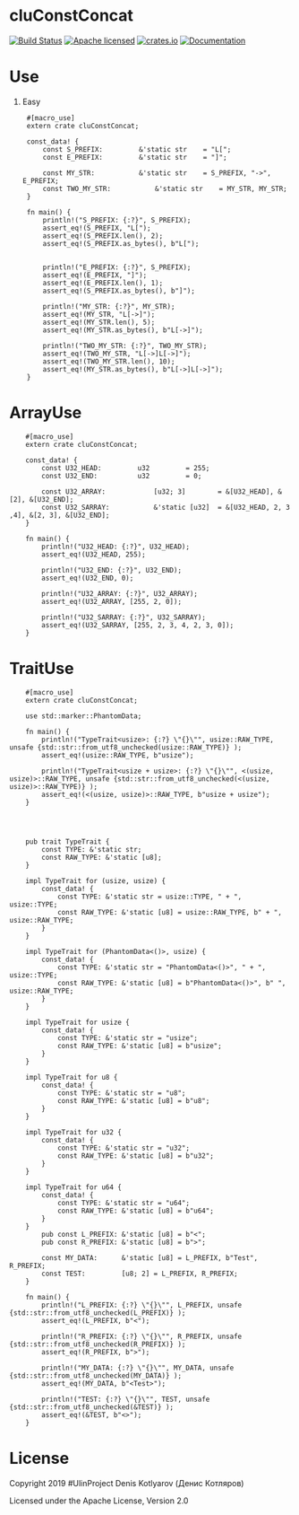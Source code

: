 # cluConstConcat
[![Build Status](https://travis-ci.org/clucompany/cluConstConcat.svg?branch=master)](https://travis-ci.org/clucompany/cluConstConcat)
[![Apache licensed](https://img.shields.io/badge/license-Apache%202.0-blue.svg)](./LICENSE)
[![crates.io](http://meritbadge.herokuapp.com/cluConstConcat)](https://crates.io/crates/cluConstConcat)
[![Documentation](https://docs.rs/cluConstConcat/badge.svg)](https://docs.rs/cluConstConcat)

# Use

1. Easy

		#[macro_use]
		extern crate cluConstConcat;

		const_data! {
			const S_PREFIX:			&'static str	= "L[";
			const E_PREFIX:			&'static str 	= "]";
			
			const MY_STR:			&'static str	= S_PREFIX, "->", E_PREFIX;
			const TWO_MY_STR:			&'static str	= MY_STR, MY_STR;
		}

		fn main() {
			println!("S_PREFIX: {:?}", S_PREFIX);
			assert_eq!(S_PREFIX, "L[");
			assert_eq!(S_PREFIX.len(), 2);
			assert_eq!(S_PREFIX.as_bytes(), b"L[");
			
			
			println!("E_PREFIX: {:?}", S_PREFIX);
			assert_eq!(E_PREFIX, "]");
			assert_eq!(E_PREFIX.len(), 1);
			assert_eq!(S_PREFIX.as_bytes(), b"]");
			
			println!("MY_STR: {:?}", MY_STR);
			assert_eq!(MY_STR, "L[->]");
			assert_eq!(MY_STR.len(), 5);
			assert_eq!(MY_STR.as_bytes(), b"L[->]");
			
			println!("TWO_MY_STR: {:?}", TWO_MY_STR);
			assert_eq!(TWO_MY_STR, "L[->]L[->]");
			assert_eq!(TWO_MY_STR.len(), 10);
			assert_eq!(MY_STR.as_bytes(), b"L[->]L[->]");
		}

# ArrayUse


		#[macro_use]
		extern crate cluConstConcat;

		const_data! {
			const U32_HEAD:			u32			= 255;
			const U32_END:			u32			= 0;
			
			const U32_ARRAY:			[u32; 3]		= &[U32_HEAD], &[2], &[U32_END];
			const U32_SARRAY:			&'static [u32]	= &[U32_HEAD, 2, 3 ,4], &[2, 3], &[U32_END];
		}

		fn main() {
			println!("U32_HEAD: {:?}", U32_HEAD);
			assert_eq!(U32_HEAD, 255);
			
			println!("U32_END: {:?}", U32_END);
			assert_eq!(U32_END, 0);
			
			println!("U32_ARRAY: {:?}", U32_ARRAY);
			assert_eq!(U32_ARRAY, [255, 2, 0]);
			
			println!("U32_SARRAY: {:?}", U32_SARRAY);
			assert_eq!(U32_SARRAY, [255, 2, 3, 4, 2, 3, 0]);
		}

# TraitUse

		#[macro_use]
		extern crate cluConstConcat;

		use std::marker::PhantomData;

		fn main() {
			println!("TypeTrait<usize>: {:?} \"{}\"", usize::RAW_TYPE, unsafe {std::str::from_utf8_unchecked(usize::RAW_TYPE)} );
			assert_eq!(usize::RAW_TYPE, b"usize");
			
			println!("TypeTrait<usize + usize>: {:?} \"{}\"", <(usize, usize)>::RAW_TYPE, unsafe {std::str::from_utf8_unchecked(<(usize, usize)>::RAW_TYPE)} );
			assert_eq!(<(usize, usize)>::RAW_TYPE, b"usize + usize");
		}




		pub trait TypeTrait {
			const TYPE: &'static str;
			const RAW_TYPE: &'static [u8];
		}

		impl TypeTrait for (usize, usize) {
			const_data! {
				const TYPE: &'static str = usize::TYPE, " + ", usize::TYPE;
				const RAW_TYPE: &'static [u8] = usize::RAW_TYPE, b" + ", usize::RAW_TYPE;
			}
		}

		impl TypeTrait for (PhantomData<()>, usize) {
			const_data! {
				const TYPE: &'static str = "PhantomData<()>", " + ", usize::TYPE;
				const RAW_TYPE: &'static [u8] = b"PhantomData<()>", b" ", usize::RAW_TYPE;
			}
		}

		impl TypeTrait for usize {
			const_data! {
				const TYPE: &'static str = "usize";
				const RAW_TYPE: &'static [u8] = b"usize";
			}
		}

		impl TypeTrait for u8 {
			const_data! {
				const TYPE: &'static str = "u8";
				const RAW_TYPE: &'static [u8] = b"u8";
			}
		}

		impl TypeTrait for u32 {
			const_data! {
				const TYPE: &'static str = "u32";
				const RAW_TYPE: &'static [u8] = b"u32";
			}
		}

		impl TypeTrait for u64 {
			const_data! {
				const TYPE: &'static str = "u64";
				const RAW_TYPE: &'static [u8] = b"u64";
			}
		}
			pub const L_PREFIX:	&'static [u8] = b"<";
			pub const R_PREFIX:	&'static [u8] = b">";

			const MY_DATA:		&'static [u8] = L_PREFIX, b"Test", R_PREFIX;
			const TEST:			[u8; 2] = L_PREFIX, R_PREFIX;
		}

		fn main() {
			println!("L_PREFIX: {:?} \"{}\"", L_PREFIX, unsafe {std::str::from_utf8_unchecked(L_PREFIX)} );
			assert_eq!(L_PREFIX, b"<");

			println!("R_PREFIX: {:?} \"{}\"", R_PREFIX, unsafe {std::str::from_utf8_unchecked(R_PREFIX)} );
			assert_eq!(R_PREFIX, b">");

			println!("MY_DATA: {:?} \"{}\"", MY_DATA, unsafe {std::str::from_utf8_unchecked(MY_DATA)} );
			assert_eq!(MY_DATA, b"<Test>");

			println!("TEST: {:?} \"{}\"", TEST, unsafe {std::str::from_utf8_unchecked(&TEST)} );
			assert_eq!(&TEST, b"<>");
		}
	


# License

Copyright 2019 #UlinProject Denis Kotlyarov (Денис Котляров)

Licensed under the Apache License, Version 2.0
